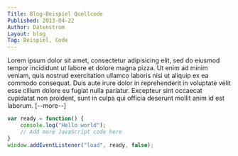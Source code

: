 ```yaml
---
Title: Blog-Beispiel Quellcode
Published: 2013-04-22
Author: Datenstrom
Layout: blog
Tag: Beispiel, Code
---
```

Lorem ipsum dolor sit amet, consectetur adipisicing elit, sed do eiusmod tempor incididunt ut labore et dolore magna pizza. Ut enim ad minim veniam, quis nostrud exercitation ullamco laboris nisi ut aliquip ex ea commodo consequat. Duis aute irure dolor in reprehenderit in voluptate velit esse cillum dolore eu fugiat nulla pariatur. Excepteur sint occaecat cupidatat non proident, sunt in culpa qui officia deserunt mollit anim id est laborum. [--more--]

``` javascript
var ready = function() {
    console.log("Hello world");
    // Add more JavaScript code here
}
window.addEventListener("load", ready, false);
```
